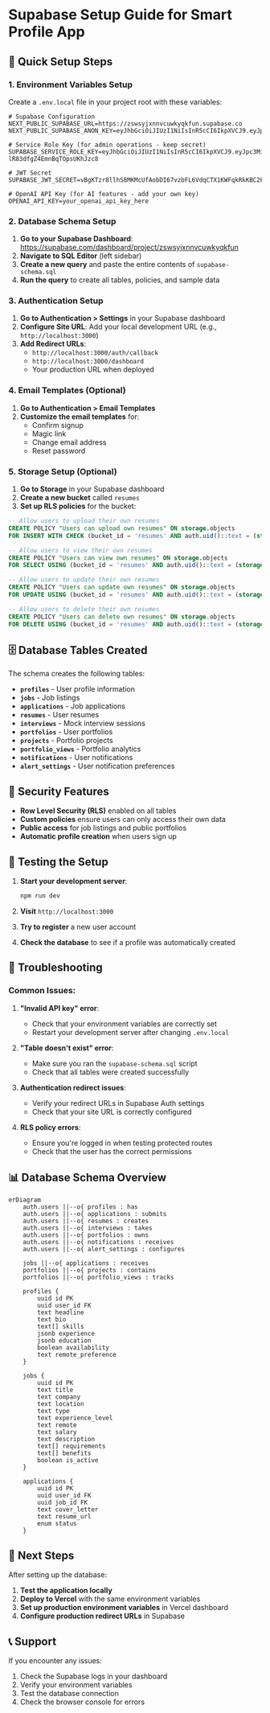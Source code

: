 # Supabase Setup Guide for Smart Profile App

## 🚀 Quick Setup Steps

### 1. Environment Variables Setup

Create a `.env.local` file in your project root with these variables:

```env
# Supabase Configuration
NEXT_PUBLIC_SUPABASE_URL=https://zswsyjxnnvcuwkyqkfun.supabase.co
NEXT_PUBLIC_SUPABASE_ANON_KEY=eyJhbGciOiJIUzI1NiIsInR5cCI6IkpXVCJ9.eyJpc3MiOiJzdXBhYmFzZSIsInJlZiI6Inpzd3N5anhubnZjdXdreXFrZnVuIiwicm9sZSI6ImFub24iLCJpYXQiOjE3NTU1NDU0MzIsImV4cCI6MjA3MTEyMTQzMn0.YkTHhIP_gPuKD4UjOEb84gZAys_ewibxjLdd2UhCa10

# Service Role Key (for admin operations - keep secret)
SUPABASE_SERVICE_ROLE_KEY=eyJhbGciOiJIUzI1NiIsInR5cCI6IkpXVCJ9.eyJpc3MiOiJzdXBhYmFzZSIsInJlZiI6Inpzd3N5anhubnZjdXdreXFrZnVuIiwicm9sZSI6InNlcnZpY2Vfcm9sZSIsImlhdCI6MTc1NTU0NTQzMiwiZXhwIjoyMDcxMTIxNDMyfQ.pOVaqxImj9QzhmhOK-lR83dfgZ4EmnBqTOpsUKhJzc8

# JWT Secret
SUPABASE_JWT_SECRET=vBgKTzr8llhS8MKMcUfAobDI67vzbFL6VdqCTX1KWFqkRkKBC2FG2JUw7JBoAl2oACtyolMoyXsex/W3ZNVlRQ==

# OpenAI API Key (for AI features - add your own key)
OPENAI_API_KEY=your_openai_api_key_here
```

### 2. Database Schema Setup

1. **Go to your Supabase Dashboard**: https://supabase.com/dashboard/project/zswsyjxnnvcuwkyqkfun
2. **Navigate to SQL Editor** (left sidebar)
3. **Create a new query** and paste the entire contents of `supabase-schema.sql`
4. **Run the query** to create all tables, policies, and sample data

### 3. Authentication Setup

1. **Go to Authentication > Settings** in your Supabase dashboard
2. **Configure Site URL**: Add your local development URL (e.g., `http://localhost:3000`)
3. **Add Redirect URLs**:
   - `http://localhost:3000/auth/callback`
   - `http://localhost:3000/dashboard`
   - Your production URL when deployed

### 4. Email Templates (Optional)

1. **Go to Authentication > Email Templates**
2. **Customize the email templates** for:
   - Confirm signup
   - Magic link
   - Change email address
   - Reset password

### 5. Storage Setup (Optional)

1. **Go to Storage** in your Supabase dashboard
2. **Create a new bucket** called `resumes`
3. **Set up RLS policies** for the bucket:

```sql
-- Allow users to upload their own resumes
CREATE POLICY "Users can upload own resumes" ON storage.objects
FOR INSERT WITH CHECK (bucket_id = 'resumes' AND auth.uid()::text = (storage.foldername(name))[1]);

-- Allow users to view their own resumes
CREATE POLICY "Users can view own resumes" ON storage.objects
FOR SELECT USING (bucket_id = 'resumes' AND auth.uid()::text = (storage.foldername(name))[1]);

-- Allow users to update their own resumes
CREATE POLICY "Users can update own resumes" ON storage.objects
FOR UPDATE USING (bucket_id = 'resumes' AND auth.uid()::text = (storage.foldername(name))[1]);

-- Allow users to delete their own resumes
CREATE POLICY "Users can delete own resumes" ON storage.objects
FOR DELETE USING (bucket_id = 'resumes' AND auth.uid()::text = (storage.foldername(name))[1]);
```

## 🗄️ Database Tables Created

The schema creates the following tables:

- **`profiles`** - User profile information
- **`jobs`** - Job listings
- **`applications`** - Job applications
- **`resumes`** - User resumes
- **`interviews`** - Mock interview sessions
- **`portfolios`** - User portfolios
- **`projects`** - Portfolio projects
- **`portfolio_views`** - Portfolio analytics
- **`notifications`** - User notifications
- **`alert_settings`** - User notification preferences

## 🔐 Security Features

- **Row Level Security (RLS)** enabled on all tables
- **Custom policies** ensure users can only access their own data
- **Public access** for job listings and public portfolios
- **Automatic profile creation** when users sign up

## 🧪 Testing the Setup

1. **Start your development server**:
   ```bash
   npm run dev
   ```

2. **Visit** `http://localhost:3000`

3. **Try to register** a new user account

4. **Check the database** to see if a profile was automatically created

## 🚨 Troubleshooting

### Common Issues:

1. **"Invalid API key" error**:
   - Check that your environment variables are correctly set
   - Restart your development server after changing `.env.local`

2. **"Table doesn't exist" error**:
   - Make sure you ran the `supabase-schema.sql` script
   - Check that all tables were created successfully

3. **Authentication redirect issues**:
   - Verify your redirect URLs in Supabase Auth settings
   - Check that your site URL is correctly configured

4. **RLS policy errors**:
   - Ensure you're logged in when testing protected routes
   - Check that the user has the correct permissions

## 📊 Database Schema Overview

```mermaid
erDiagram
    auth.users ||--o{ profiles : has
    auth.users ||--o{ applications : submits
    auth.users ||--o{ resumes : creates
    auth.users ||--o{ interviews : takes
    auth.users ||--o{ portfolios : owns
    auth.users ||--o{ notifications : receives
    auth.users ||--o{ alert_settings : configures
    
    jobs ||--o{ applications : receives
    portfolios ||--o{ projects : contains
    portfolios ||--o{ portfolio_views : tracks
    
    profiles {
        uuid id PK
        uuid user_id FK
        text headline
        text bio
        text[] skills
        jsonb experience
        jsonb education
        boolean availability
        text remote_preference
    }
    
    jobs {
        uuid id PK
        text title
        text company
        text location
        text type
        text experience_level
        text remote
        text salary
        text description
        text[] requirements
        text[] benefits
        boolean is_active
    }
    
    applications {
        uuid id PK
        uuid user_id FK
        uuid job_id FK
        text cover_letter
        text resume_url
        enum status
    }
```

## 🎯 Next Steps

After setting up the database:

1. **Test the application locally**
2. **Deploy to Vercel** with the same environment variables
3. **Set up production environment variables** in Vercel dashboard
4. **Configure production redirect URLs** in Supabase

## 📞 Support

If you encounter any issues:

1. Check the Supabase logs in your dashboard
2. Verify your environment variables
3. Test the database connection
4. Check the browser console for errors 